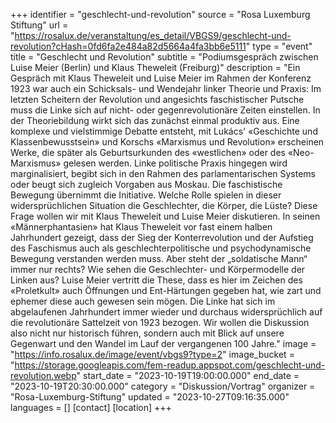 +++
identifier = "geschlecht-und-revolution"
source = "Rosa Luxemburg Stiftung"
url = "https://rosalux.de/veranstaltung/es_detail/VBGS9/geschlecht-und-revolution?cHash=0fd6fa2e484a82d5664a4fa3bb6e5111"
type = "event"
title = "Geschlecht und Revolution"
subtitle = "Podiumsgespräch zwischen Luise Meier (Berlin) und Klaus Theweleit (Freiburg)"
description = "Ein Gespräch mit Klaus Theweleit und Luise Meier im Rahmen der Konferenz 
1923 war auch ein Schicksals- und Wendejahr linker Theorie und Praxis: Im letzten Scheitern der Revolution und angesichts faschistischer Putsche muss die Linke sich auf nicht- oder gegenrevolutionäre Zeiten einstellen. In der Theoriebildung wirkt sich das zunächst einmal produktiv aus. Eine komplexe und vielstimmige Debatte entsteht, mit Lukács' «Geschichte und Klassenbewusstsein» und Korschs «Marxismus und Revolution» erscheinen Werke, die später als Geburtsurkunden des «westlichen» oder des «Neo-Marxismus» gelesen werden. Linke politische Praxis hingegen wird marginalisiert, begibt sich in den Rahmen des parlamentarischen Systems oder beugt sich zugleich Vorgaben aus Moskau. Die faschistische Bewegung übernimmt die Initiative.
Welche Rolle spielen in dieser widersprüchlichen Situation die Geschlechter, die Körper, die Lüste? Diese Frage wollen wir mit Klaus Theweleit und Luise Meier diskutieren. In seinen «Männerphantasien» hat Klaus Theweleit vor fast einem halben Jahrhundert gezeigt, dass der Sieg der Konterrevolution und der Aufstieg des Faschismus auch als geschlechterpolitische und psychodynamische Bewegung verstanden werden muss. Aber steht der „soldatische Mann“ immer nur rechts? Wie sehen die Geschlechter- und Körpermodelle der Linken aus? Luise Meier vertritt die These, dass es hier im Zeichen des «Proletkult» auch Öffnungen und Ent-Härtungen gegeben hat, wie zart und ephemer diese auch gewesen sein mögen. Die Linke hat sich im abgelaufenen Jahrhundert immer wieder und durchaus widersprüchlich auf die revolutionäre Sattelzeit von 1923 bezogen. Wir wollen die Diskussion also nicht nur historisch führen, sondern auch mit Blick auf unsere Gegenwart und den Wandel im Lauf der vergangenen 100 Jahre."
image = "https://info.rosalux.de/image/event/vbgs9?type=2"
image_bucket = "https://storage.googleapis.com/fem-readup.appspot.com/geschlecht-und-revolution.webp"
start_date = "2023-10-19T19:00:00.000"
end_date = "2023-10-19T20:30:00.000"
category = "Diskussion/Vortrag"
organizer = "Rosa-Luxemburg-Stiftung"
updated = "2023-10-27T09:16:35.000"
languages = []
[contact]
[location]
+++
